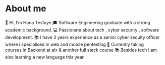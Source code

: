# About me
👋 Hi, I’m Hana Tesfaye
🎓 Software Engineering graduate with a strong academic background.
💻 Passionate about tech , cyber security , software development.
📚 I have 3 years experience as a senior cyber secuity officer where i specialised in web and mobile pentesting
🌙 Currently taking courses in Backend at alx & another full stack course
📚 Besides tech I am also learning a new language this year.
